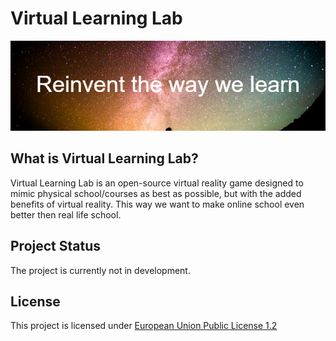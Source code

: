 # Virtual Learning Lab
![Alt text](assets/README/Reddit_Banner_Reinvent_the_way_we_learn.png?raw=true "Reinvent the way we learn")

## What is Virtual Learning Lab?
Virtual Learning Lab is an open-source virtual reality game designed to mimic physical school/courses as best as possible, but with the added benefits of virtual reality. This way we want to make online school even better then real life school.

## Project Status
The project is currently not in development.

## License
This project is licensed under [European Union Public License 1.2](https://github.com/KevinGiesberts/Virtual-Learning-Lab/blob/main/LICENSE)
